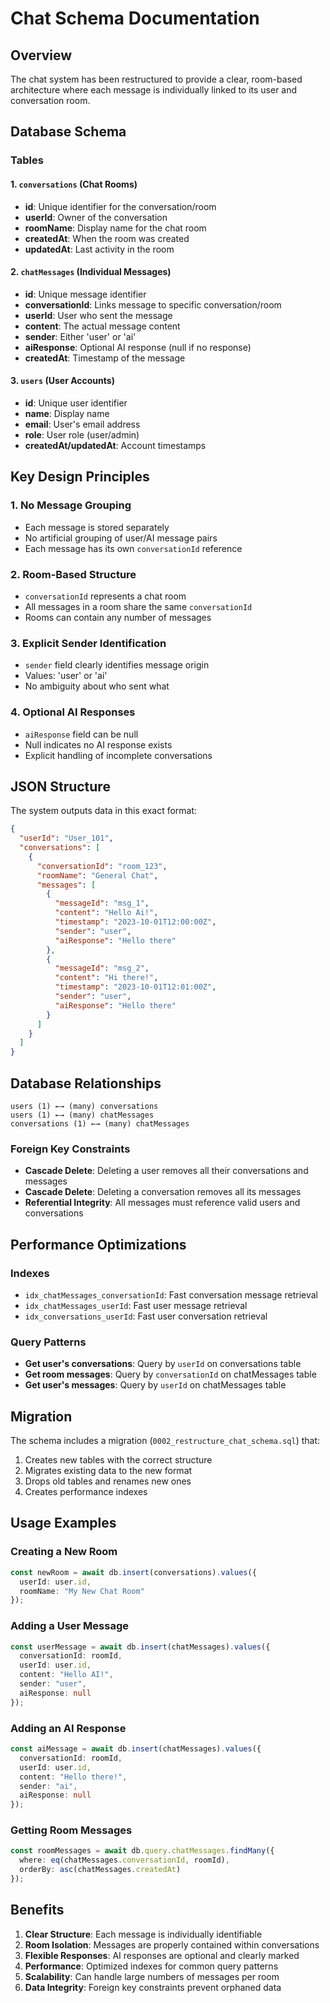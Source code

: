 # Chat Schema Documentation

## Overview
The chat system has been restructured to provide a clear, room-based architecture where each message is individually linked to its user and conversation room.

## Database Schema

### Tables

#### 1. `conversations` (Chat Rooms)
- **id**: Unique identifier for the conversation/room
- **userId**: Owner of the conversation
- **roomName**: Display name for the chat room
- **createdAt**: When the room was created
- **updatedAt**: Last activity in the room

#### 2. `chatMessages` (Individual Messages)
- **id**: Unique message identifier
- **conversationId**: Links message to specific conversation/room
- **userId**: User who sent the message
- **content**: The actual message content
- **sender**: Either 'user' or 'ai'
- **aiResponse**: Optional AI response (null if no response)
- **createdAt**: Timestamp of the message

#### 3. `users` (User Accounts)
- **id**: Unique user identifier
- **name**: Display name
- **email**: User's email address
- **role**: User role (user/admin)
- **createdAt/updatedAt**: Account timestamps

## Key Design Principles

### 1. **No Message Grouping**
- Each message is stored separately
- No artificial grouping of user/AI message pairs
- Each message has its own `conversationId` reference

### 2. **Room-Based Structure**
- `conversationId` represents a chat room
- All messages in a room share the same `conversationId`
- Rooms can contain any number of messages

### 3. **Explicit Sender Identification**
- `sender` field clearly identifies message origin
- Values: 'user' or 'ai'
- No ambiguity about who sent what

### 4. **Optional AI Responses**
- `aiResponse` field can be null
- Null indicates no AI response exists
- Explicit handling of incomplete conversations

## JSON Structure

The system outputs data in this exact format:

```json
{
  "userId": "User_101",
  "conversations": [
    {
      "conversationId": "room_123",
      "roomName": "General Chat",
      "messages": [
        {
          "messageId": "msg_1",
          "content": "Hello Ai!",
          "timestamp": "2023-10-01T12:00:00Z",
          "sender": "user",
          "aiResponse": "Hello there"
        },
        {
          "messageId": "msg_2",
          "content": "Hi there!",
          "timestamp": "2023-10-01T12:01:00Z",
          "sender": "user",
          "aiResponse": "Hello there"
        }
      ]
    }
  ]
}
```

## Database Relationships

```
users (1) ←→ (many) conversations
users (1) ←→ (many) chatMessages
conversations (1) ←→ (many) chatMessages
```

### Foreign Key Constraints
- **Cascade Delete**: Deleting a user removes all their conversations and messages
- **Cascade Delete**: Deleting a conversation removes all its messages
- **Referential Integrity**: All messages must reference valid users and conversations

## Performance Optimizations

### Indexes
- `idx_chatMessages_conversationId`: Fast conversation message retrieval
- `idx_chatMessages_userId`: Fast user message retrieval
- `idx_conversations_userId`: Fast user conversation retrieval

### Query Patterns
- **Get user's conversations**: Query by `userId` on conversations table
- **Get room messages**: Query by `conversationId` on chatMessages table
- **Get user's messages**: Query by `userId` on chatMessages table

## Migration

The schema includes a migration (`0002_restructure_chat_schema.sql`) that:
1. Creates new tables with the correct structure
2. Migrates existing data to the new format
3. Drops old tables and renames new ones
4. Creates performance indexes

## Usage Examples

### Creating a New Room
```typescript
const newRoom = await db.insert(conversations).values({
  userId: user.id,
  roomName: "My New Chat Room"
});
```

### Adding a User Message
```typescript
const userMessage = await db.insert(chatMessages).values({
  conversationId: roomId,
  userId: user.id,
  content: "Hello AI!",
  sender: "user",
  aiResponse: null
});
```

### Adding an AI Response
```typescript
const aiMessage = await db.insert(chatMessages).values({
  conversationId: roomId,
  userId: user.id,
  content: "Hello there!",
  sender: "ai",
  aiResponse: null
});
```

### Getting Room Messages
```typescript
const roomMessages = await db.query.chatMessages.findMany({
  where: eq(chatMessages.conversationId, roomId),
  orderBy: asc(chatMessages.createdAt)
});
```

## Benefits

1. **Clear Structure**: Each message is individually identifiable
2. **Room Isolation**: Messages are properly contained within conversations
3. **Flexible Responses**: AI responses are optional and clearly marked
4. **Performance**: Optimized indexes for common query patterns
5. **Scalability**: Can handle large numbers of messages per room
6. **Data Integrity**: Foreign key constraints prevent orphaned data
